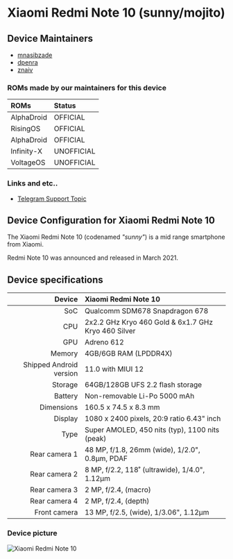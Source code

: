 # Xiaomi Redmi Note 10 (sunny/mojito)

## Device Maintainers ##
- [mnasibzade](https://github.com/mnasibzade)
- [dpenra](https://github.com/dpenra)
- [znaiv](https://github.com/znaiv)

### ROMs made by our maintainers for this device

| ROMs                    | Status                                                          |
| :---------------------- | :---------------------------------------------------------------|
| AlphaDroid              | OFFICIAL                                                        |
| RisingOS                | OFFICIAL                                                        |
| AlphaDroid              | OFFICIAL                                                        |
| Infinity-X              | UNOFFICIAL                                                      |
| VoltageOS               | UNOFFICIAL                                                      |

### Links and etc..

- [Telegram Support Topic](https://t.me/shawkbuilddiscussion)

## Device Configuration for Xiaomi Redmi Note 10

The Xiaomi Redmi Note 10 (codenamed _"sunny"_) is a mid range smartphone from Xiaomi.

Redmi Note 10 was announced and released in March 2021.

## Device specifications

| Device       | Xiaomi Redmi Note 10                                |
| -----------: | :-------------------------------------------------- |
| SoC          | Qualcomm SDM678 Snapdragon 678                      |
| CPU          | 2x2.2 GHz Kryo 460 Gold & 6x1.7 GHz Kryo 460 Silver |
| GPU          | Adreno 612                                          |
| Memory       | 4GB/6GB RAM (LPDDR4X)                               |
| Shipped Android version | 11.0 with MIUI 12                        |
| Storage      | 64GB/128GB UFS 2.2 flash storage                    |
| Battery      | Non-removable Li-Po 5000 mAh                        |
| Dimensions   | 160.5 x 74.5 x 8.3 mm                               |
| Display      | 1080 x 2400 pixels, 20:9 ratio 6.43" inch           |
| Type         | Super AMOLED, 450 nits (typ), 1100 nits (peak)      |
| Rear camera 1 | 48 MP, f/1.8, 26mm (wide), 1/2.0", 0.8µm, PDAF     |
| Rear camera 2 | 8 MP, f/2.2, 118˚ (ultrawide), 1/4.0", 1.12µm      |
| Rear camera 3 | 2 MP, f/2.4, (macro)                               |
| Rear camera 4 | 2 MP, f/2.4, (depth)                               |
| Front camera  | 13 MP, f/2.5, (wide), 1/3.06", 1.12µm              |

### Device picture

![Xiaomi Redmi Note 10](https://fdn2.gsmarena.com/vv/pics/xiaomi/xiaomi-redmi-note10-11.jpg "Xiaomi Redmi Note 10 in Aqua Green")
